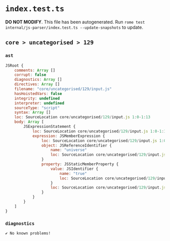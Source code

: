 # `index.test.ts`

**DO NOT MODIFY**. This file has been autogenerated. Run `rome test internal/js-parser/index.test.ts --update-snapshots` to update.

## `core > uncategorised > 129`

### `ast`

```javascript
JSRoot {
	comments: Array []
	corrupt: false
	diagnostics: Array []
	directives: Array []
	filename: "core/uncategorised/129/input.js"
	hasHoistedVars: false
	integrity: undefined
	interpreter: undefined
	sourceType: "script"
	syntax: Array []
	loc: SourceLocation core/uncategorised/129/input.js 1:0-1:13
	body: Array [
		JSExpressionStatement {
			loc: SourceLocation core/uncategorised/129/input.js 1:0-1:13
			expression: JSMemberExpression {
				loc: SourceLocation core/uncategorised/129/input.js 1:0-1:13
				object: JSReferenceIdentifier {
					name: "universe"
					loc: SourceLocation core/uncategorised/129/input.js 1:0-1:8 (universe)
				}
				property: JSStaticMemberProperty {
					value: JSIdentifier {
						name: "true"
						loc: SourceLocation core/uncategorised/129/input.js 1:9-1:13 (true)
					}
					loc: SourceLocation core/uncategorised/129/input.js 1:9-1:13 (true)
				}
			}
		}
	]
}
```

### `diagnostics`

```
✔ No known problems!

```
